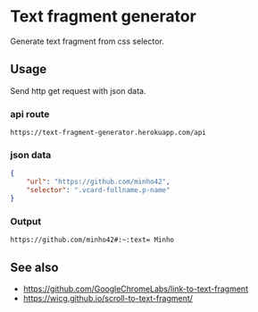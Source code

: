 # Text fragment generator

Generate text fragment from css selector.


## Usage

Send http get request with json data.
### api route
`https://text-fragment-generator.herokuapp.com/api`

### json data
```json
{
	"url": "https://github.com/minho42",
	"selector": ".vcard-fullname.p-name"
}
```

### Output

`https://github.com/minho42#:~:text= Minho`



## See also
- https://github.com/GoogleChromeLabs/link-to-text-fragment
- https://wicg.github.io/scroll-to-text-fragment/
